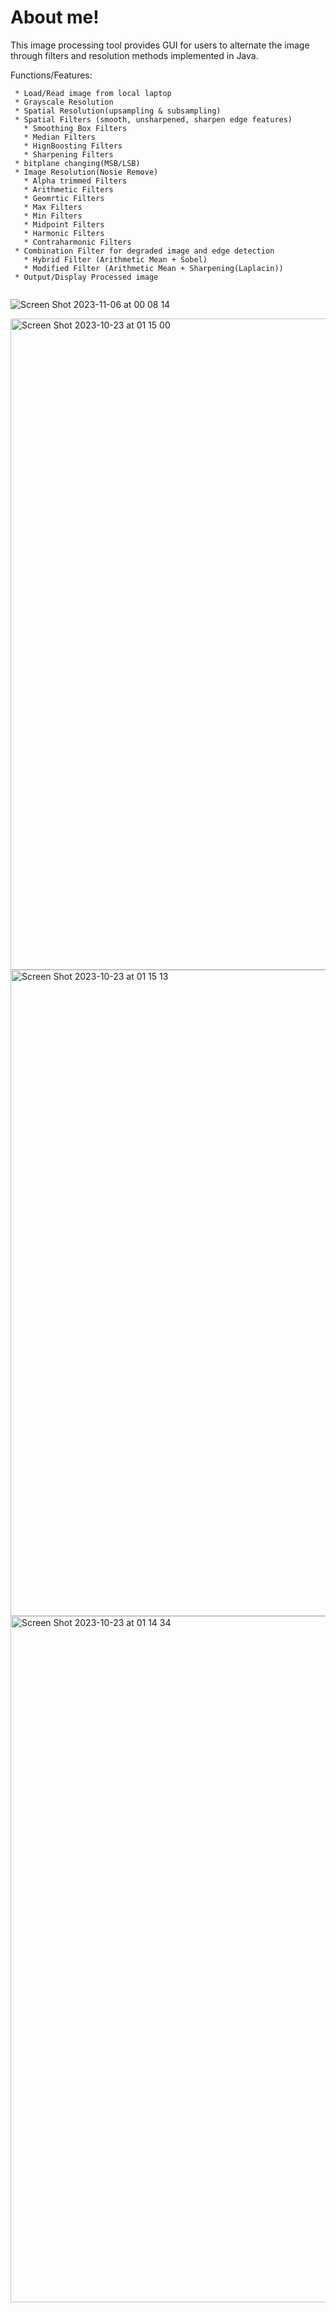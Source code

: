# About me!

This image processing tool provides GUI for users to alternate the image through filters and resolution methods
implemented in Java.

Functions/Features:
```
 * Load/Read image from local laptop
 * Grayscale Resolution
 * Spatial Resolution(upsampling & subsampling)
 * Spatial Filters (smooth, unsharpened, sharpen edge features)
   * Smoothing Box Filters
   * Median Filters
   * HignBoosting Filters
   * Sharpening Filters
 * bitplane changing(MSB/LSB)
 * Image Resolution(Nosie Remove)
   * Alpha trimmed Filters
   * Arithmetic Filters
   * Geomrtic Filters
   * Max Filters
   * Min Filters
   * Midpoint Filters
   * Harmonic Filters
   * Contraharmonic Filters
 * Combination Filter for degraded image and edge detection
   * Hybrid Filter (Arithmetic Mean + Sobel)
   * Modified Filter (Arithmetic Mean + Sharpening(Laplacin))
 * Output/Display Processed image


```
![Screen Shot 2023-11-06 at 00 08 14](https://github.com/fionaguCode/Image-Processing/assets/42789126/f23af0bc-b68a-4f25-9a7d-8bc3f8750054)

<img width="1042" alt="Screen Shot 2023-10-23 at 01 15 00" src="https://github.com/fionaguCode/Image-Processing/assets/42789126/239e7452-f76e-4e01-a786-8416fd415866">

<img width="1034" alt="Screen Shot 2023-10-23 at 01 15 13" src="https://github.com/fionaguCode/Image-Processing/assets/42789126/432d744a-3fbe-4a59-b27f-5a1c1e8519dd">

<img width="1098" alt="Screen Shot 2023-10-23 at 01 14 34" src="https://github.com/fionaguCode/Image-Processing/assets/42789126/d91b9c47-21bb-465d-8b68-e03473cdaedd">




